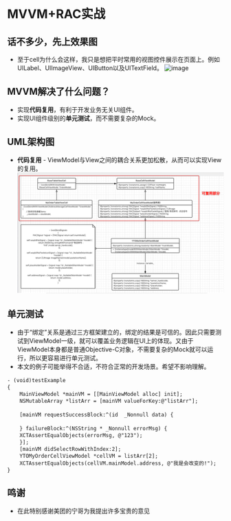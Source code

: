 # MVVM+RAC实战
## 话不多少，先上效果图
* 至于cell为什么会这样，我只是想把平时常用的视图控件展示在页面上。例如UILabel、UIImageView、UIButton以及UITextField。
![image](https://github.com/iOS-fei/MVVMDemo/blob/master/img-folder/小张-2019-01-01-10.53.55.gif)
## MVVM解决了什么问题？
* 实现**代码复用**，有利于开发业务无关UI组件。
* 实现UI组件级别的**单元测试**，而不需要复杂的Mock。
## UML架构图
* **代码复用** - ViewModel与View之间的耦合关系更加松散，从而可以实现View的复用。
![Image text](https://github.com/iOS-fei/MVVMDemo/blob/master/img-folder/Snip20190118_2.png)
## 单元测试
* 由于“绑定”关系是通过三方框架建立的，绑定的结果是可信的。因此只需要测试到ViewModel一级，就可以覆盖业务逻辑在UI上的体现。又由于ViewModel本身都是普通Objective-C对象，不需要复杂的Mock就可以运行，所以更容易进行单元测试。
* 本文的例子可能举得不合适，不符合正常的开发场景。希望不影响理解。
```
- (void)testExample 
{
    MainViewModel *mainVM = [[MainViewModel alloc] init];
    NSMutableArray *listArr = [mainVM valueForKey:@"listArr"];

    [mainVM requestSuccessBlock:^(id  _Nonnull data) {

    } failureBlock:^(NSString * _Nonnull errorMsg) {
    XCTAssertEqualObjects(errorMsg, @"123");
    }];
    [mainVM didSelectRowWithIndex:2];
    YTOMyOrderCellViewModel *cellVM = listArr[2];
    XCTAssertEqualObjects(cellVM.mainModel.address, @"我是会改变的!");
}
```
## 鸣谢
* 在此特别感谢美团的宁哥为我提出许多宝贵的意见
